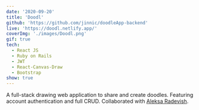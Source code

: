```yaml
---
date: '2020-09-20'
title: 'Doodl'
github: 'https://github.com/jinnic/doodleApp-backend'
live: 'https://doodl.netlify.app/'
coverImg: './images/Doodl.png'
gif: true
tech:
  - React JS
  - Ruby on Rails
  - JWT
  - React-Canvas-Draw
  - Bootstrap
show: true
---
```


A full-stack drawing web application to share and create doodles. Featuring account authentication and full CRUD. Collaborated with <a class="collaborator" href="http://aleksarad.github.io/" target="_blank" rel="noopener noreferrer">Aleksa Radevish</a>.